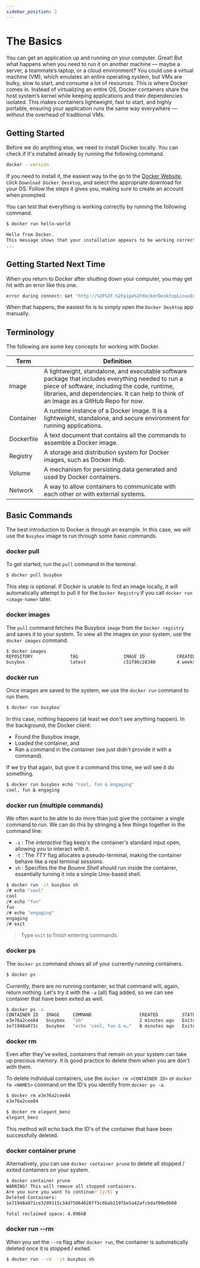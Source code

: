 ```yaml
---
sidebar_position: 2
---
```


# The Basics

You can get an application up and running on your computer. Great! But what happens when you need to run it on another machine — maybe a server, a teammate’s laptop, or a cloud environment? You could use a virtual machine (VM), which emulates an entire operating system, but VMs are bulky, slow to start, and consume a lot of resources. This is where Docker comes in. Instead of virtualizing an entire OS, Docker containers share the host system’s kernel while keeping applications and their dependencies isolated. This makes containers lightweight, fast to start, and highly portable, ensuring your application runs the same way everywhere — without the overhead of traditional VMs.


## Getting Started

Before we do anything else, we need to install Docker locally. You can check if it's installed already by running the following command.

```bash
docker --version
```

If you need to install it, the easiest way to the go to the [Docker Website](https://www.docker.com/get-started/), click `Download Docker Desktop`, and select the appropriate download for your OS. Follow the steps it gives you, making sure to create an account when prompted.

You can test that everything is working correctly by running the following command.

```bash
$ docker run hello-world

Hello from Docker.
This message shows that your installation appears to be working correctly.
...
```

## Getting Started Next Time

When you return to Docker after shutting down your computer, you may get hit with an error like this one.

```bash
error during connect: Get "http://%2F%2F.%2Fpipe%2FdockerDesktopLinuxEngine/v1.48/containers/json?all=1": open //./pipe/dockerDesktopLinuxEngine: The system cannot find the file specified.
```

When that happens, the easiest fix is to simply open the `Docker Desktop` app manually.


## Terminology

The following are some key concepts for working with Docker.

| Term         | Definition                                                                                     |
|--------------|-------------------------------------------------------------------------------------------------|
| Image        | A lightweight, standalone, and executable software package that includes everything needed to run a piece of software, including the code, runtime, libraries, and dependencies. It can help to think of an Image as a GitHub Repo for now. |
| Container    | A runtime instance of a Docker image. It is a lightweight, standalone, and secure environment for running applications. |
| Dockerfile   | A text document that contains all the commands to assemble a Docker image.                      |
| Registry     | A storage and distribution system for Docker images, such as Docker Hub.                        |
| Volume       | A mechanism for persisting data generated and used by Docker containers.                        |
| Network      | A way to allow containers to communicate with each other or with external systems.              |


## Basic Commands

The best introduction to Docker is through an example. In this case, we will use the `Busybox` image to run through some basic commands.


### docker pull

To get started, run the `pull` command in the terminal.

```bash
$ docker pull busybox
```

This step is optional. If Docker is unable to find an image locally, it will automatically attempt to pull it for the `Docker Registry` if you call `docker run <image-name>` later.


### docker images
The `pull` command fetches the Busybox `image` from the `Docker registry` and saves it to your system. To view all the images on your system, use the `docker images` command.

```bash
$ docker images
REPOSITORY              TAG                 IMAGE ID            CREATED             VIRTUAL SIZE
busybox                 latest              c51f86c28340        4 weeks ago         1.109 MB
```


### docker run

Once images are saved to the system, we use the `docker run` command to run them.

```bash
$ docker run busybox`
```
In this case, nothing happens (at least we don't see anything happen). In the background, the Docker client:

- Found the Busybox image,
- Loaded the container, and
- Ran a command in the container (we just didn't provide it with a command).

If we try that again, but give it a command this time, we will see it do something.

```bash
$ docker run busybox echo "cool, fun & engaging"
cool, fun & engaging
```


### docker run (multiple commands)

We often want to be able to do more than just give the container a single command to run. We can do this by stringing a few things together in the command line:

- `-i` : The *interactive* flag keep's the container's standard input open, allowing you to interact with it.
- `-t` : The *TTY* flag allocates a pseudo-terminal, making the container behave like a real terminal sessions.
- `sh` : Specifies the the *Bounre Shell* should run inside the container, essentially turning it into a simple Unix-based shell.

```bash
$ docker run -it busybox sh
/# echo "cool"
cool
/# echo "fun"
fun
/# echo "engaging"
engaging
/# exit
```

> Type `exit` to finish entering commands.


### docker ps

The `docker ps` command shows all of your currently running containers.

```bash
$ docker ps
```

Currently, there are no running container, so that command will, again, return nothing. Let's try it with the `-a` (all) flag added, so we can see container that have been exited as well.

```bash
$ docker ps -a
CONTAINER ID   IMAGE     COMMAND                  CREATED         STATUS                          PORTS     NAMES
e3e76a2cee84   busybox   "sh"                     2 minutes ago   Exited (0) About a minute ago             stupefied_swartz
1e71948a071c   busybox   "echo 'cool, fun & e…"   8 minutes ago   Exited (0) 8 minutes ago                  elegant_benz
```


### docker rm

Even after they've exited, containers that remain on your system can take up precious memory. It is good practice to delete them when you are don't with them.

To delete individual containers, use the `docker rm <CONTAINER ID>` or `docker fm <NAMES>` command on the ID's you identify from `docker ps -a`.

```bash
$ docker rm e3e76a2cee84
e3e76a2cee84
```

```bash
$ docker rm elegant_benz
elegant_benz
```

This method will echo back the ID's of the container that have been successfully deleted.


### docker container prune

Alternatively, you can use `docker container prune` to delete all stopped / exited containers on your system.

```bash
$ docker container prune
WARNING! This will remove all stopped containers.
Are you sure you want to continue? [y/N] y
Deleted Containers:
1e71948a071ce3209115c34d75064626ff5c6bab2197be5a42afcbdaf00e0b60

Total reclaimed space: 4.096kB
```


### docker run --rm

When you set the `--rm` flag after `docker run`, the container is automatically deleted once it is stopped / exited.

```bash
$ docker run --rm  -it busybox sh
```